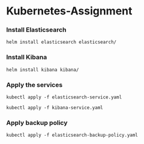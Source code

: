 # Kubernetes-Assignment

### Install Elasticsearch
`helm install elasticsearch elasticsearch/`

### Install Kibana
`helm install kibana kibana/`

### Apply the services
`kubectl apply -f elasticsearch-service.yaml`

`kubectl apply -f kibana-service.yaml`

### Apply backup policy
`kubectl apply -f elasticsearch-backup-policy.yaml`
